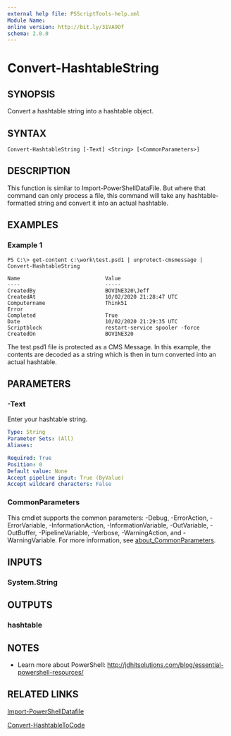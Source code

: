 ```yaml
---
external help file: PSScriptTools-help.xml
Module Name:
online version: http://bit.ly/31VA9Of
schema: 2.0.0
---
```


# Convert-HashtableString

## SYNOPSIS
Convert a hashtable string into a hashtable object.

## SYNTAX

```
Convert-HashtableString [-Text] <String> [<CommonParameters>]
```

## DESCRIPTION
This function is similar to Import-PowerShellDataFile.
But where that command can only process a file, this command will take any hashtable-formatted string and convert it into an actual hashtable.

## EXAMPLES

### Example 1
```
PS C:\> get-content c:\work\test.psd1 | unprotect-cmsmessage | Convert-HashtableString

Name                           Value
----                           -----
CreatedBy                      BOVINE320\Jeff
CreatedAt                      10/02/2020 21:28:47 UTC
Computername                   Think51
Error
Completed                      True
Date                           10/02/2020 21:29:35 UTC
Scriptblock                    restart-service spooler -force
CreatedOn                      BOVINE320
```

The test.psd1 file is protected as a CMS Message.
In this example, the contents are decoded as a string which is then in turn converted into an actual hashtable.

## PARAMETERS

### -Text
Enter your hashtable string.

```yaml
Type: String
Parameter Sets: (All)
Aliases:

Required: True
Position: 0
Default value: None
Accept pipeline input: True (ByValue)
Accept wildcard characters: False
```

### CommonParameters
This cmdlet supports the common parameters: -Debug, -ErrorAction, -ErrorVariable, -InformationAction, -InformationVariable, -OutVariable, -OutBuffer, -PipelineVariable, -Verbose, -WarningAction, and -WarningVariable. For more information, see [about_CommonParameters](http://go.microsoft.com/fwlink/?LinkID=113216).

## INPUTS

### System.String
## OUTPUTS

### hashtable
## NOTES
* Learn more about PowerShell: http://jdhitsolutions.com/blog/essential-powershell-resources/

## RELATED LINKS

[Import-PowerShellDatafile]()

[Convert-HashtableToCode]()

